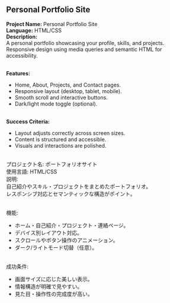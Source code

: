 ## Personal Portfolio Site

**Project Name:** Personal Portfolio Site <br>
**Language:** HTML/CSS <br>
**Description:** <br>
A personal portfolio showcasing your profile, skills, and projects.<br>
Responsive design using media queries and semantic HTML for accessibility.<br><br>

**Features:** <br>
- Home, About, Projects, and Contact pages. <br>
- Responsive layout (desktop, tablet, mobile). <br>
- Smooth scroll and interactive buttons. <br>
- Dark/light mode toggle (optional). <br><br>

**Success Criteria:** <br>
- Layout adjusts correctly across screen sizes. <br>
- Content is structured and accessible. <br>
- Visuals and interactions are polished. <br><br>

プロジェクト名: ポートフォリオサイト<br>
使用言語: HTML/CSS <br>
説明: <br>
自己紹介やスキル・プロジェクトをまとめたポートフォリオ。<br>
レスポンシブ対応とセマンティックな構造がポイント。<br><br>

機能: <br>
- ホーム・自己紹介・プロジェクト・連絡ページ。 <br>
- デバイス別レイアウト対応。 <br>
- スクロールやボタン操作のアニメーション。 <br>
- ダーク/ライトモード切替（任意）。 <br><br>

成功条件: <br>
- 画面サイズに応じた美しい表示。 <br>
- 情報構造が明確で見やすい。 <br>
- 見た目・操作性の完成度が高い。 <br><br>
